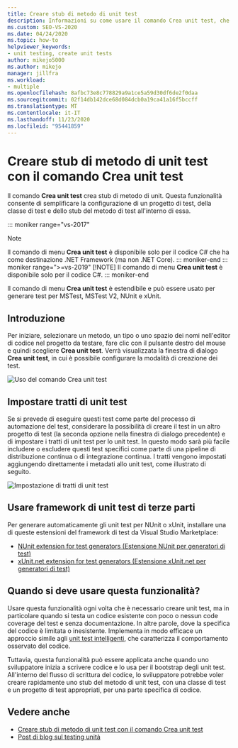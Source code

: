 ```yaml
---
title: Creare stub di metodo di unit test
description: Informazioni su come usare il comando Crea unit test, che consente di semplificare la configurazione di un progetto di test, della classe di test e dello stub del metodo di test al suo interno.
ms.custom: SEO-VS-2020
ms.date: 04/24/2020
ms.topic: how-to
helpviewer_keywords:
- unit testing, create unit tests
author: mikejo5000
ms.author: mikejo
manager: jillfra
ms.workload:
- multiple
ms.openlocfilehash: 8afbc73e8c778829a9a1ce5a59d30df6de2f0daa
ms.sourcegitcommit: 02f14db142dce68d084dcb0a19ca41a16f5bccff
ms.translationtype: MT
ms.contentlocale: it-IT
ms.lasthandoff: 11/23/2020
ms.locfileid: "95441859"
---
```

# <a name="create-unit-test-method-stubs-with-the-create-unit-tests-command"></a>Creare stub di metodo di unit test con il comando Crea unit test

Il comando **Crea unit test** crea stub di metodo di unit. Questa funzionalità consente di semplificare la configurazione di un progetto di test, della classe di test e dello stub del metodo di test all'interno di essa.

::: moniker range="vs-2017"
> [!NOTE]
> Il comando di menu **Crea unit test** è disponibile solo per il codice C# che ha come destinazione .NET Framework (ma non .NET Core).
::: moniker-end
::: moniker range=">=vs-2019"
> [!NOTE]
> Il comando di menu **Crea unit test** è disponibile solo per il codice C#.
::: moniker-end

Il comando di menu **Crea unit test** è estendibile e può essere usato per generare test per MSTest, MSTest V2, NUnit e xUnit.

## <a name="get-started"></a>Introduzione

Per iniziare, selezionare un metodo, un tipo o uno spazio dei nomi nell'editor di codice nel progetto da testare, fare clic con il pulsante destro del mouse e quindi scegliere **Crea unit test**. Verrà visualizzata la finestra di dialogo **Crea unit test**, in cui è possibile configurare la modalità di creazione dei test.

![Uso del comando Crea unit test](media/createunittestcommand.png)

## <a name="set-unit-test-traits"></a>Impostare tratti di unit test

Se si prevede di eseguire questi test come parte del processo di automazione del test, considerare la possibilità di creare il test in un altro progetto di test (la seconda opzione nella finestra di dialogo precedente) e di impostare i tratti di unit test per lo unit test. In questo modo sarà più facile includere o escludere questi test specifici come parte di una pipeline di distribuzione continua o di integrazione continua. I tratti vengono impostati aggiungendo direttamente i metadati allo unit test, come illustrato di seguito.

![Impostazione di tratti di unit test](media/createunittest.png)

## <a name="use-third-party-unit-test-frameworks"></a>Usare framework di unit test di terze parti

Per generare automaticamente gli unit test per NUnit o xUnit, installare una di queste estensioni del framework di test da Visual Studio Marketplace:

* [NUnit extension for test generators (Estensione NUnit per generatori di test)](https://marketplace.visualstudio.com/items?itemName=NUnitDevelopers.TestGeneratorNUnitextension)
* [xUnit.net extension for test generators (Estensione xUnit.net per generatori di test)](https://marketplace.visualstudio.com/items?itemName=BradWilson.xUnitnetTestExtensions)

## <a name="when-should-i-use-this-feature"></a>Quando si deve usare questa funzionalità?

Usare questa funzionalità ogni volta che è necessario creare unit test, ma in particolare quando si testa un codice esistente con poco o nessun code coverage del test e senza documentazione. In altre parole, dove la specifica del codice è limitata o inesistente. Implementa in modo efficace un approccio simile agli [unit test intelligenti](https://devblogs.microsoft.com/devops/introducing-smart-unit-tests/), che caratterizza il comportamento osservato del codice.

Tuttavia, questa funzionalità può essere applicata anche quando uno sviluppatore inizia a scrivere codice e lo usa per il bootstrap degli unit test. All'interno del flusso di scrittura del codice, lo sviluppatore potrebbe voler creare rapidamente uno stub del metodo di unit test, con una classe di test e un progetto di test appropriati, per una parte specifica di codice.

## <a name="see-also"></a>Vedere anche

- [Creare stub di metodo di unit test con il comando Crea unit test](https://devblogs.microsoft.com/devops/creating-unit-test-method-stubs-with-create-unit-tests/)
- [Post di blog sul testing unità](https://devblogs.microsoft.com/devops/?s=unit+testing)
